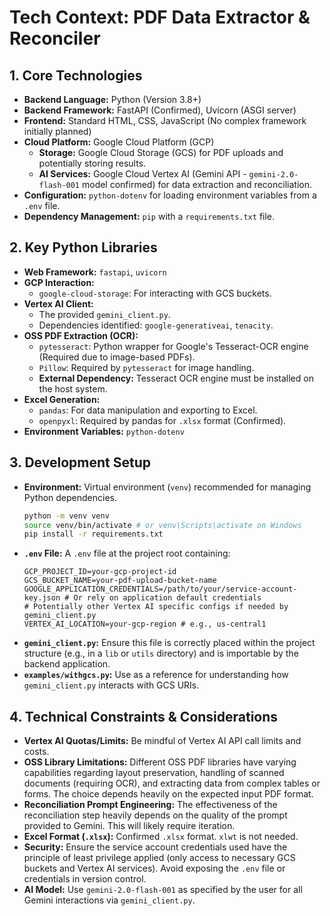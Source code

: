 # Tech Context: PDF Data Extractor & Reconciler

## 1. Core Technologies

*   **Backend Language:** Python (Version 3.8+)
*   **Backend Framework:** FastAPI (Confirmed), Uvicorn (ASGI server)
*   **Frontend:** Standard HTML, CSS, JavaScript (No complex framework initially planned)
*   **Cloud Platform:** Google Cloud Platform (GCP)
    *   **Storage:** Google Cloud Storage (GCS) for PDF uploads and potentially storing results.
    *   **AI Services:** Google Cloud Vertex AI (Gemini API - `gemini-2.0-flash-001` model confirmed) for data extraction and reconciliation.
*   **Configuration:** `python-dotenv` for loading environment variables from a `.env` file.
*   **Dependency Management:** `pip` with a `requirements.txt` file.

## 2. Key Python Libraries

*   **Web Framework:** `fastapi`, `uvicorn`
*   **GCP Interaction:**
    *   `google-cloud-storage`: For interacting with GCS buckets.
*   **Vertex AI Client:**
    *   The provided `gemini_client.py`.
    *   Dependencies identified: `google-generativeai`, `tenacity`.
*   **OSS PDF Extraction (OCR):**
    *   `pytesseract`: Python wrapper for Google's Tesseract-OCR engine (Required due to image-based PDFs).
    *   `Pillow`: Required by `pytesseract` for image handling.
    *   **External Dependency:** Tesseract OCR engine must be installed on the host system.
*   **Excel Generation:**
    *   `pandas`: For data manipulation and exporting to Excel.
    *   `openpyxl`: Required by pandas for `.xlsx` format (Confirmed).
*   **Environment Variables:** `python-dotenv`

## 3. Development Setup

*   **Environment:** Virtual environment (`venv`) recommended for managing Python dependencies.
    ```bash
    python -m venv venv
    source venv/bin/activate # or venv\Scripts\activate on Windows
    pip install -r requirements.txt
    ```
*   **`.env` File:** A `.env` file at the project root containing:
    ```dotenv
    GCP_PROJECT_ID=your-gcp-project-id
    GCS_BUCKET_NAME=your-pdf-upload-bucket-name
    GOOGLE_APPLICATION_CREDENTIALS=/path/to/your/service-account-key.json # Or rely on application default credentials
    # Potentially other Vertex AI specific configs if needed by gemini_client.py
    VERTEX_AI_LOCATION=your-gcp-region # e.g., us-central1
    ```
*   **`gemini_client.py`:** Ensure this file is correctly placed within the project structure (e.g., in a `lib` or `utils` directory) and is importable by the backend application.
*   **`examples/withgcs.py`:** Use as a reference for understanding how `gemini_client.py` interacts with GCS URIs.

## 4. Technical Constraints & Considerations

*   **Vertex AI Quotas/Limits:** Be mindful of Vertex AI API call limits and costs.
*   **OSS Library Limitations:** Different OSS PDF libraries have varying capabilities regarding layout preservation, handling of scanned documents (requiring OCR), and extracting data from complex tables or forms. The choice depends heavily on the expected input PDF format.
*   **Reconciliation Prompt Engineering:** The effectiveness of the reconciliation step heavily depends on the quality of the prompt provided to Gemini. This will likely require iteration.
*   **Excel Format (`.xlsx`):** Confirmed `.xlsx` format. `xlwt` is not needed.
*   **Security:** Ensure the service account credentials used have the principle of least privilege applied (only access to necessary GCS buckets and Vertex AI services). Avoid exposing the `.env` file or credentials in version control.
*   **AI Model:** Use `gemini-2.0-flash-001` as specified by the user for all Gemini interactions via `gemini_client.py`.
